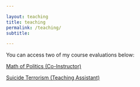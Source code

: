 ```yaml
---

layout: teaching
title: teaching
permalink: /teaching/
subtitle: 

---
```


You can access two of my course evaluations below:

<a href='assets/pdf/mop.pdf'>Math of Politics (Co-Instructor)</a>

<a href='assets/pdf/st.pdf'>Suicide Terrorism (Teaching Assistant)</a>

